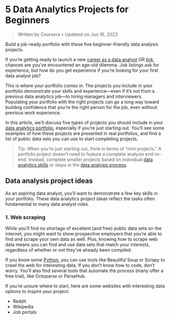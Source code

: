 # 5 Data Analytics Projects for **Beginners**

> Written by Coursera • Updated on Jun 16, 2023

Build a job-ready portfolio with these five beginner-friendly data analysis projects.

If you’re getting ready to launch a new [career as a data analyst](./what-does-a-data-analyst-do-a-career-guide.md) OR [link](https://www.coursera.org/articles/what-does-a-data-analyst-do-a-career-guide), chances are you’ve encountered an age-old dilemma. Job listings ask for experience, but how do you get experience if you’re looking for your first data analyst job?

This is where your portfolio comes in. The projects you include in your portfolio demonstrate your skills and experience—even if it’s not from a previous data analytics job—to hiring managers and interviewers. Populating your portfolio with the right projects can go a long way toward building confidence that you’re the right person for the job, even without previous work experience.

In this article, we’ll discuss five types of projects you should include in your [data analytics portfolio](https://www.coursera.org/articles/how-to-build-a-data-analyst-portfolio), especially if you’re just starting out. You’ll see some examples of how these projects are presented in real portfolios, and find a list of public data sets you can use to start completing projects.

> Tip: When you’re just starting out, think in terms of “mini projects.” A portfolio project doesn’t need to feature a complete analysis end-to-end. Instead, complete smaller projects based on individual [data analytics skills](https://www.coursera.org/articles/in-demand-data-analyst-skills-to-get-hired) or steps in the [data analysis process](https://www.coursera.org/articles/what-is-data-analysis-with-examples).

## Data analysis project ideas

As an aspiring data analyst, you’ll want to demonstrate a few key skills in your portfolio. These data analytics project ideas reflect the tasks often fundamental to many data analyst roles.

### 1. Web scraping

While you’ll find no shortage of excellent (and free) public data sets on the internet, you might want to show prospective employers that you’re able to find and scrape your own data as well. Plus, knowing how to scrape web data means you can find and use data sets that match your interests, regardless of whether or not they’ve already been compiled.

If you know some [Python](https://www.coursera.org/articles/what-is-python-used-for-a-beginners-guide-to-using-python), you can use tools like Beautiful Soup or Scrapy to crawl the web for interesting data. If you don’t know how to code, don’t worry. You’ll also find several tools that automate the process (many offer a free trial), like Octoparse or ParseHub.

If you’re unsure where to start, here are some websites with interesting data options to inspire your project:

- Reddit
- Wikipedia
- Job portals